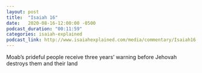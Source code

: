 ```yaml
---
layout: post
title:  "Isaiah 16"
date:   2020-08-16-12:00:00 -0500
podcast_duration: "00:11:59"
categories: isaiah-explained
podcast_link: http://www.isaiahexplained.com/media/commentary/Isaiah16.mp3
---
```

Moab’s prideful people receive three years’ warning before Jehovah destroys them and their land
